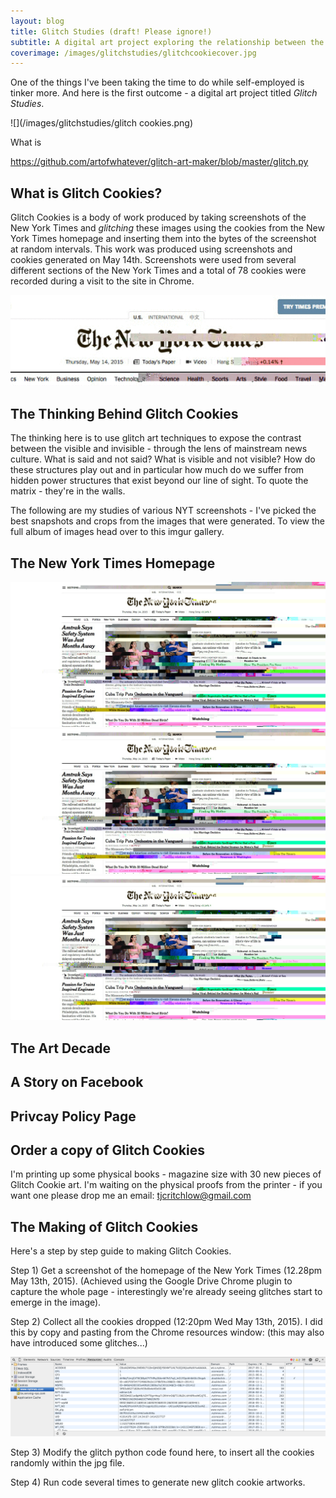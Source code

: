 ```yaml
---
layout: blog
title: Glitch Studies (draft! Please ignore!)
subtitle: A digital art project exploring the relationship between the visible and invisible in media.
coverimage: /images/glitchstudies/glitchcookiecover.jpg 
---
```


One of the things I've been taking the time to do while self-employed is tinker more. And here is the first outcome - a digital art project titled *Glitch Studies*.

![](/images/glitchstudies/glitch cookies.png)

What is 

https://github.com/artofwhatever/glitch-art-maker/blob/master/glitch.py

## What is Glitch Cookies?

Glitch Cookies is a body of work produced by taking screenshots of the New York Times and *glitching* these images using the cookies from the New York Times homepage and inserting them into the bytes of the screenshot at random intervals. This work was produced using screenshots and cookies generated on May 14th. Screenshots were used from several different sections of the New York Times and a total of 78 cookies were recorded during a visit to the site in Chrome. 

![](/images/glitchstudies/nytheadline2.gif)

## The Thinking Behind Glitch Cookies

The thinking here is to use glitch art techniques to expose the contrast between the visible and invisible - through the lens of mainstream news culture. What is said and not said? What is visible and not visible? How do these structures play out and in particular how much do we suffer from hidden power structures that exist beyond our line of sight. To quote the matrix - they're in the walls.



The following are my studies of various NYT screenshots - I've picked the best snapshots and crops from the images that were generated. To view the full album of images head over to this imgur gallery.

## The New York Times Homepage

<div class="slider" data-count="0">

<i class='fa fa-angle-left prev'></i>

<img src="/images/glitchstudies/glitchcookiecover.jpg" />
<img src="/images/glitchstudies/glitchcookiecover.jpg" />
<img src="/images/glitchstudies/glitchcookiecover.jpg" />

<i class='fa fa-angle-right next'></i>

</div>

## The Art Decade

## A Story on Facebook

## Privcay Policy Page






## Order a copy of Glitch Cookies

I'm printing up some physical books - magazine size with 30 new pieces of Glitch Cookie art. I'm waiting on the physical proofs from the printer - if you want one please drop me an email: <a href="mailto:tjcritchlow@gmail.com">tjcritchlow@gmail.com</a> 

## The Making of Glitch Cookies

Here's a step by step guide to making Glitch Cookies.

Step 1) Get a screenshot of the homepage of the New York Times (12.28pm May 13th, 2015). (Achieved using the Google Drive Chrome plugin to capture the whole page - interestingly we're already seeing glitches start to emerge in the image).

Step 2) Collect all the cookies dropped (12:20pm Wed May 13th, 2015). I did this by copy and pasting from the Chrome resources window: (this may also have introduced some glitches...) 

![](/images/glitchstudies/cookies.png)

Step 3) Modify the glitch python code found here, to insert all the cookies randomly within the jpg file.

Step 4) Run code several times to generate new glitch cookie artworks.



